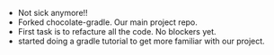 - Not sick anymore!! 
- Forked chocolate-gradle. Our main project repo. 
- First task is to refacture all the code. No blockers yet.
- started doing a gradle tutorial to get more familiar with our project.
